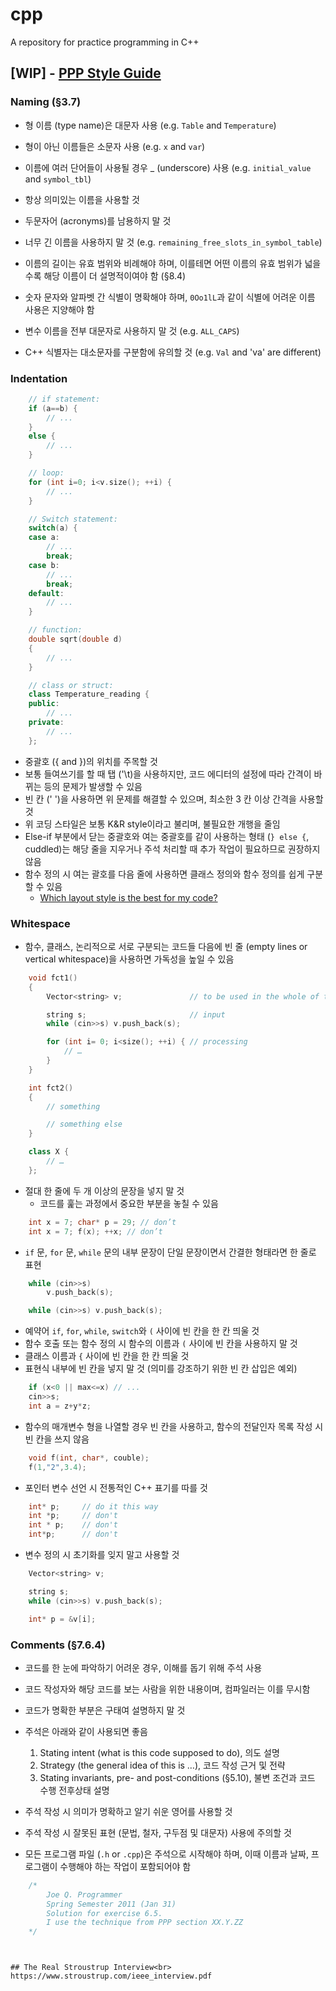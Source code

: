 # cpp
A repository for practice programming in C++

## [WIP] - [PPP Style Guide](https://www.stroustrup.com/Programming/PPP-style.pdf)
### Naming (§3.7)
* 형 이름 (type name)은 대문자 사용 (e.g. `Table` and `Temperature`)
* 형이 아닌 이름들은 소문자 사용 (e.g. `x` and `var`)
* 이름에 여러 단어들이 사용될 경우 _ (underscore) 사용 (e.g. `initial_value` and `symbol_tbl`)
* 항상 의미있는 이름을 사용할 것
* 두문자어 (acronyms)를 남용하지 말 것
* 너무 긴 이름을 사용하지 말 것 (e.g. `remaining_free_slots_in_symbol_table`)
* 이름의 길이는 유효 범위와 비례해야 하며, 이를테면 어떤 이름의 유효 범위가 넓을수록 해당 이름이 더 설명적이여야 함 (§8.4)

* 숫자 문자와 알파벳 간 식별이 명확해야 하며, `0Oo1lL`과 같이 식별에 어려운 이름 사용은 지양해야 함
* 변수 이름을 전부 대문자로 사용하지 말 것 (e.g. `ALL_CAPS`)
* C++ 식별자는 대소문자를 구분함에 유의할 것 (e.g. `Val` and 'va' are different)

### Indentation

```c++
    // if statement:
    if (a==b) {
        // ...
    }
    else {
        // ...
    }

    // loop:
    for (int i=0; i<v.size(); ++i) {
        // ...
    }

    // Switch statement:
    switch(a) {
    case a:
        // ...
        break;
    case b:
        // ...
        break;
    default:
        // ...
    }

    // function:
    double sqrt(double d)
    {
        // ...
    }

    // class or struct:
    class Temperature_reading {
    public:
        // ...
    private:
        // ...
    };
```

* 중괄호 ({ and })의 위치를 주목할 것
* 보통 들여쓰기를 할 때 탭 ('\t)을 사용하지만, 코드 에디터의 설정에 따라 간격이 바뀌는 등의 문제가 발생할 수 있음
* 빈 칸 (' ')을 사용하면 위 문제를 해결할 수 있으며, 최소한 3 칸 이상 간격을 사용할 것
* 위 코딩 스타일은 보통 K&R style이라고 불리며, 불필요한 개행을 줄임
* Else-if 부분에서 닫는 중괄호와 여는 중괄호를 같이 사용하는 형태 (`} else {`, cuddled)는 해당 줄을 지우거나 주석 처리할 때 추가 작업이 필요하므로 권장하지 않음
* 함수 정의 시 여는 괄호를 다음 줄에 사용하면 클래스 정의와 함수 정의를 쉽게 구분할 수 있음
    * [Which layout style is the best for my code?](https://www.stroustrup.com/bs_faq2.html#layout-style)

### Whitespace
* 함수, 클래스, 논리적으로 서로 구분되는 코드들 다음에 빈 줄 (empty lines or vertical whitespace)을 사용하면 가독성을 높일 수 있음

```c++
    void fct1()
    {
        Vector<string> v;               // to be used in the whole of the function

        string s;                       // input
        while (cin>>s) v.push_back(s);

        for (int i= 0; i<size(); ++i) { // processing
            // …
        }
    }

    int fct2()
    {
        // something

        // something else
    }

    class X {
        // …
    };
```

* 절대 한 줄에 두 개 이상의 문장을 넣지 말 것
    * 코드를 훑는 과정에서 중요한 부분을 놓칠 수 있음

```c++
    int x = 7; char* p = 29; // don’t
    int x = 7; f(x); ++x; // don’t
```

* `if` 문, `for` 문, `while` 문의 내부 문장이 단일 문장이면서 간결한 형태라면 한 줄로 표현

```c++
    while (cin>>s) 
        v.push_back(s);

    while (cin>>s) v.push_back(s);
```

* 예약어 `if`, `for`, `while`, `switch`와  `(` 사이에 빈 칸을 한 칸 띄울 것 
* 함수 호출 또는 함수 정의 시 함수의 이름과 `(` 사이에 빈 칸을 사용하지 말 것
* 클래스 이름과 `{` 사이에 빈 칸을 한 칸 띄울 것
* 표현식 내부에 빈 칸을 넣지 말 것 (의미를 강조하기 위한 빈 칸 삽입은 예외)

```c++
    if (x<0 || max<=x) // ...
    cin>>s;
    int a = z+y*z;
```

* 함수의 매개변수 형을 나열할 경우 빈 칸을 사용하고, 함수의 전달인자 목록 작성 시 빈 칸을 쓰지 않음

```c++
    void f(int, char*, couble);
    f(1,"2",3.4);
```

* 포인터 변수 선언 시 전통적인 C++ 표기를 따를 것

```c++
    int* p;     // do it this way
    int *p;     // don't
    int * p;    // don't
    int*p;      // don't
```

* 변수 정의 시 초기화를 잊지 말고 사용할 것

```c++
    Vector<string> v;

    string s;
    while (cin>>s) v.push_back(s);
```

```c++
    int* p = &v[i];
```

### Comments (§7.6.4)
* 코드를 한 눈에 파악하기 어려운 경우, 이해를 돕기 위해 주석 사용
* 코드 작성자와 해당 코드를 보는 사람을 위한 내용이며, 컴파일러는 이를 무시함
* 코드가 명확한 부분은 구태여 설명하지 말 것
* 주석은 아래와 같이 사용되면 좋음
    
    1. Stating intent (what is this code supposed to do), 의도 설명
    2. Strategy (the general idea of this is …), 코드 작성 근거 및 전략
    3. Stating invariants, pre- and post-conditions (§5.10), 불변 조건과 코드 수행 전후상태 설명

* 주석 작성 시 의미가 명확하고 알기 쉬운 영어를 사용할 것
* 주석 작성 시 잘못된 표현 (문법, 철자, 구두점 및 대문자) 사용에 주의할 것 

* 모든 프로그램 파일 (`.h` or `.cpp`)은 주석으로 시작해야 하며, 이때 이름과 날짜, 프로그램이 수행해야 하는 작업이 포함되어야 함

```c++
    /*
        Joe Q. Programmer
        Spring Semester 2011 (Jan 31)
        Solution for exercise 6.5.
        I use the technique from PPP section XX.Y.ZZ
    */
```


```


## The Real Stroustrup Interview<br>
https://www.stroustrup.com/ieee_interview.pdf
